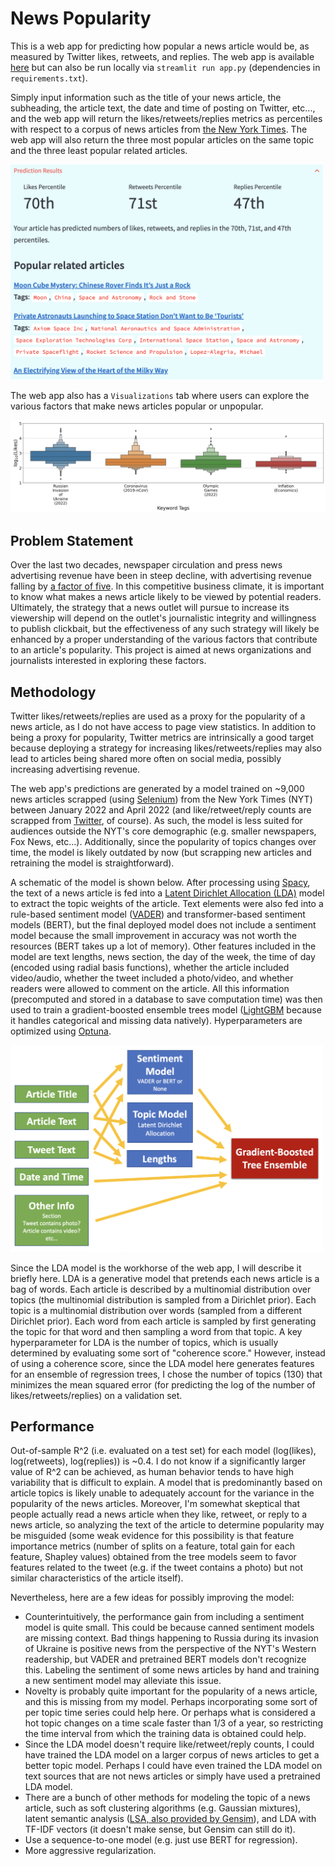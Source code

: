# News Popularity

This is a web app for predicting how popular a news article would be, as measured by Twitter likes, retweets, and replies. The web app is available [here](https://dilwong-newspopularity-app-minexj.streamlitapp.com/) but can also be run locally via `streamlit run app.py` (dependencies in `requirements.txt`).

Simply input information such as the title of your news article, the subheading, the article text, the date and time of posting on Twitter, etc..., and the web app will return the likes/retweets/replies metrics as percentiles with respect to a corpus of news articles from [the New York Times](https://www.nytimes.com/). The web app will also return the three most popular articles on the same topic and the three least popular related articles.

<img src="Images/example_prediction.png" alt = "Example Prediction" width="500" />
<!--- ![Example Prediction](Images/example_prediction.png) --->

The web app also has a `Visualizations` tab where users can explore the various factors that make news articles popular or unpopular.

<img src="Images/example_visualization.png" alt = "Example Visualization" width="600" />

## Problem Statement

Over the last two decades, newspaper circulation and press news advertising revenue have been in steep decline, with advertising revenue falling by [a factor of five](https://www.pewresearch.org/fact-tank/2021/07/27/6-key-takeaways-about-the-state-of-the-news-media-in-2020/ft_21-07-21_sotnmkeytakeaways_1/). In this competitive business climate, it is important to know what makes a news article likely to be viewed by potential readers. Ultimately, the strategy that a news outlet will pursue to increase its viewership will depend on the outlet's journalistic integrity and willingness to publish clickbait, but the effectiveness of any such strategy will likely be enhanced by a proper understanding of the various factors that contribute to an article's popularity. This project is aimed at news organizations and journalists interested in exploring these factors.

## Methodology

Twitter likes/retweets/replies are used as a proxy for the popularity of a news article, as I do not have access to page view statistics. In addition to being a proxy for popularity, Twitter metrics are intrinsically a good target because deploying a strategy for increasing likes/retweets/replies may also lead to articles being shared more often on social media, possibly increasing advertising revenue.

The web app's predictions are generated by a model trained on ~9,000 news articles scrapped (using [Selenium](https://www.selenium.dev)) from the New York Times (NYT) between January 2022 and April 2022 (and like/retweet/reply counts are scrapped from [Twitter](https://twitter.com/nytimes), of course). As such, the model is less suited for audiences outside the NYT's core demographic (e.g. smaller newspapers, Fox News, etc...). Additionally, since the popularity of topics changes over time, the model is likely outdated by now (but scrapping new articles and retraining the model is straightforward).

A schematic of the model is shown below. After processing using [Spacy](https://spacy.io), the text of a news article is fed into a [Latent Dirichlet Allocation (LDA)](https://radimrehurek.com/gensim/auto_examples/tutorials/run_lda.html) model to extract the topic weights of the article. Text elements were also fed into a rule-based sentiment model ([VADER](https://github.com/cjhutto/vaderSentiment)) and transformer-based sentiment models (BERT), but the final deployed model does not include a sentiment model because the small improvement in accuracy was not worth the resources (BERT takes up a lot of memory). Other features included in the model are text lengths, news section, the day of the week, the time of day (encoded using radial basis functions), whether the article included video/audio, whether the tweet included a photo/video, and whether readers were allowed to comment on the article. All this information (precomputed and stored in a database to save computation time) was then used to train a gradient-boosted ensemble trees model ([LightGBM](https://github.com/microsoft/LightGBM) because it handles categorical and missing data natively). Hyperparameters are optimized using [Optuna](https://optuna.org).

<img src="Images/flowchart.png" alt = "Model Flowchart" width="500" />

Since the LDA model is the workhorse of the web app, I will describe it briefly here. LDA is a generative model that pretends each news article is a bag of words. Each article is described by a multinomial distribution over topics (the multinomial distribution is sampled from a Dirichlet prior). Each topic is a multinomial distribution over words (sampled from a different Dirichlet prior). Each word from each article is sampled by first generating the topic for that word and then sampling a word from that topic. A key hyperparameter for LDA is the number of topics, which is usually determined by evaluating some sort of "coherence score." However, instead of using a coherence score, since the LDA model here generates features for an ensemble of regression trees, I chose the number of topics (130) that minimizes the mean squared error (for predicting the log of the number of likes/retweets/replies) on a validation set.

## Performance

Out-of-sample R^2 (i.e. evaluated on a test set) for each model (log(likes), log(retweets), log(replies)) is ~0.4. I do not know if a significantly larger value of R^2 can be achieved, as human behavior tends to have high variability that is difficult to explain. A model that is predominantly based on article topics is likely unable to adequately account for the variance in the popularity of the news articles. Moreover, I'm somewhat skeptical that people actually read a news article when they like, retweet, or reply to a news article, so analyzing the text of the article to determine popularity may be misguided (some weak evidence for this possibility is that feature importance metrics (number of splits on a feature, total gain for each feature, Shapley values) obtained from the tree models seem to favor features related to the tweet (e.g. if the tweet contains a photo) but not similar characteristics of the article itself).

Nevertheless, here are a few ideas for possibly improving the model:
- Counterintuitively, the performance gain from including a sentiment model is quite small. This could be because canned sentiment models are missing context. Bad things happening to Russia during its invasion of Ukraine is positive news from the perspective of the NYT's Western readership, but VADER and pretrained BERT models don't recognize this. Labeling the sentiment of some news articles by hand and training a new sentiment model may alleviate this issue.
- Novelty is probably quite important for the popularity of a news article, and this is missing from my model. Perhaps incorporating some sort of per topic time series could help here. Or perhaps what is considered a hot topic changes on a time scale faster than 1/3 of a year, so restricting the time interval from which the training data is obtained could help.
- Since the LDA model doesn't require like/retweet/reply counts, I could have trained the LDA model on a larger corpus of news articles to get a better topic model. Perhaps I could have even trained the LDA model on text sources that are not news articles or simply have used a pretrained LDA model.
- There are a bunch of other methods for modeling the topic of a news article, such as soft clustering algorithms (e.g. Gaussian mixtures), latent semantic analysis ([LSA, also provided by Gensim](https://radimrehurek.com/gensim/models/lsimodel.html)), and LDA with TF-IDF vectors (it doesn't make sense, but Gensim can still do it).
- Use a sequence-to-one model (e.g. just use BERT for regression).
- More aggressive regularization.